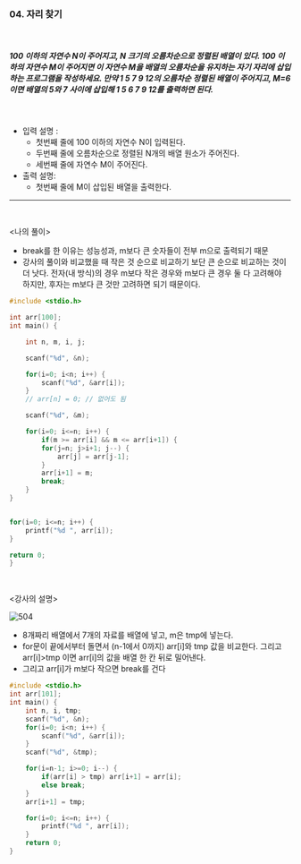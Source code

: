 ### 04. 자리 찾기

<br>

##### 100 이하의 자연수 N이 주어지고, N 크기의 오름차순으로 정렬된 배열이 있다. 100 이하의 자연수 M이 주어지면 이 자연수 M을 배열의 오름차순을 유지하는 자기 자리에 삽입하는 프로그램을 작성하세요. 만약 1 5 7 9 12의 오름차순 정렬된 배열이 주어지고, M=6이면 배열의 5와 7 사이에 삽입해 1 5 6 7 9 12를 출력하면 된다.

<br>

- 입력 설명 :
  - 첫번째 줄에 100 이하의 자연수 N이 입력된다.
  - 두번째 줄에 오름차순으로 정렬된 N개의 배열 원소가 주어진다.
  - 세번째 줄에 자연수 M이 주어진다.
    <br>
- 출력 설명:
  - 첫번째 줄에 M이 삽입된 배열을 출력한다.

---

<br>

<나의 풀이>

- break를 한 이유는 성능성과, m보다 큰 숫자들이 전부 m으로 출력되기 때문
- 강사의 풀이와 비교했을 때 작은 것 순으로 비교하기 보단 큰 순으로 비교하는 것이 더 낫다. 전자(내 방식)의 경우 m보다 작은 경우와 m보다 큰 경우 둘 다 고려해야 하지만, 후자는 m보다 큰 것만 고려하면 되기 때문이다.

```c
#include <stdio.h>

int arr[100];
int main() {

	int n, m, i, j;

	scanf("%d", &n);

	for(i=0; i<n; i++) {
		scanf("%d", &arr[i]);
	}
	// arr[n] = 0; // 없어도 됨

	scanf("%d", &m);

	for(i=0; i<=n; i++) {
		if(m >= arr[i] && m <= arr[i+1]) {
		for(j=n; j>i+1; j--) {
			arr[j] = arr[j-1];
		}
		arr[i+1] = m;
		break;
	}
}


for(i=0; i<=n; i++) {
	printf("%d ", arr[i]);
}

return 0;
}
```

<br>

<강사의 설명>

![504](https://user-images.githubusercontent.com/75867748/105482581-e987e780-5ceb-11eb-82ee-7519fb3d2ee5.png)

- 8개짜리 배열에서 7개의 자료를 배열에 넣고, m은 tmp에 넣는다.
- for문이 끝에서부터 돌면서 (n-1에서 0까지) arr[i]와 tmp 값을 비교한다. 그리고 arr[i]>tmp 이면 arr[i]의 값을 배열 한 칸 뒤로 밀어낸다.
- 그리고 arr[i]가 m보다 작으면 break를 건다

```c
#include <stdio.h>
int arr[101];
int main() {
    int n, i, tmp;
    scanf("%d", &n);
    for(i=0; i<n; i++) {
        scanf("%d", &arr[i]);
    }
    scanf("%d", &tmp);

    for(i=n-1; i>=0; i--) {
        if(arr[i] > tmp) arr[i+1] = arr[i];
        else break;
    }
    arr[i+1] = tmp;

    for(i=0; i<=n; i++) {
        printf("%d ", arr[i]);
    }
    return 0;
}
```
